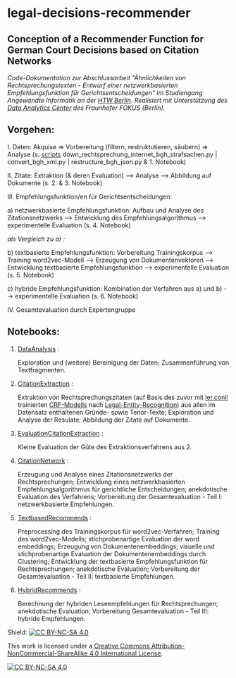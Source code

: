 # legal-decisions-recommender
## Conception of a Recommender Function for German Court Decisions based on Citation Networks

*Code-Dokumentation zur Abschlussarbeit "Ähnlichkeiten von Rechtsprechungstexten - Entwurf einer netzwerkbasierten Empfehlungsfunktion für Gerichtsentscheidungen" im Studiengang Angewandte Informatik an der [HTW Berlin](https://www.htw-berlin.de/). Realisiert mit Unterstützung des [Data Analytics Center](https://www.fokus.fraunhofer.de/de/viscom/dana) des Fraunhofer FOKUS (Berlin).*



## Vorgehen:

I. Daten: Akquise => Vorbereitung (filtern, restruktutieren, säubern) => Analyse (s.  [scripts](https://github.com/rosaba/legal-decisions-recommender/tree/master/scripts) down_rechtsprechung_internet_bgh_strafsachen.py | convert_bgh_xml.py | restructure_bgh_json.py  & 1. Notebook)

II. Zitate: Extraktion (& deren Evaluation) --> Analyse --> Abbildung auf Dokumente (s. 2. & 3. Notebook)

III. Empfehlungsfunktion/en für Gerichtsentscheidungen:

a) netzwerkbasierte Empfehlungsfunktion: Aufbau und Analyse des Zitationsnetzwerks --> Entwicklung des Empfehlungsalgorithmus --> experimentelle Evaluation (s. 4. Notebook)

*als Vergleich zu a) :*

b) textbasierte Empfehlungsfunktion: Vorbereitung Trainingskorpus --> Training word2vec-Modell --> Erzeugung von Dokumentenvektoren --> Entwicklung textbasierte Empfehlungsfunktion --> experimentelle Evaluation (s. 5. Notebook)

c) hybride Empfehlungsfunktion: Kombination der Verfahren aus a) und b) --> experimentelle Evaluation (s. 6. Notebook)

IV. Gesamtevaluation durch Expertengruppe



## Notebooks:

1. [DataAnalysis](https://github.com/rosaba/legal-decisions-recommender/blob/master/DataAnalysis.ipynb) :

	Exploration und (weitere) Bereinigung der Daten; Zusammenführung von Textfragmenten.

2. [CitationExtraction](https://github.com/rosaba/legal-decisions-recommender/blob/master/CitationExtraction.ipynb) :

	Extraktion von Rechtsprechungszitaten (auf Basis des zuvor mit [ler.conll](https://github.com/elenanereiss/Legal-Entity-Recognition/blob/master/data/ler.conll) trainierten [CRF-Modells](https://github.com/rosaba/legal-decisions-recommender/tree/master/scripts/models) nach [Legal-Entity-Recognition](https://github.com/elenanereiss/Legal-Entity-Recognition)) aus allen im Datensatz enthaltenen Gründe- sowie Tenor-Texte; Exploration und Analyse der Resulate; Abbildung der Zitate auf Dokumente.

3. [EvaluationCitationExtraction](https://github.com/rosaba/legal-decisions-recommender/blob/master/EvaluationCitationExtraction.ipynb) : 

	Kleine Evaluation der Güte des Extraktionsverfahrens aus 2.

4. [CitationNetwork](https://github.com/rosaba/legal-decisions-recommender/blob/master/CitationNetwork.ipynb) : 

	Erzeugung und Analyse eines Zitationsnetzwerks der Rechtsprechungen; Entwicklung eines netzwerkbasierten Empfehlungsalgorithmus für gerichtliche Entscheidungen; anekdotische Evaluation des Verfahrens; Vorbereitung der Gesamtevaluation - Teil I: netzwerkbasierte Empfehlungen.

5. [TextbasedRecommends](https://github.com/rosaba/legal-decisions-recommender/blob/master/TextbasedRecommends.ipynb) : 

	Preprocessing des Trainingskorpus für word2vec-Verfahren; Training des word2vec-Modells; stichprobenartige Evaluation der word embeddings; Erzeugung von Dokumentenembeddings; visuelle und stichprobenartige Evaluation der Dokumentenembeddings durch Clustering; Entwicklung der textbasierte Empfehlungsfunktion für Rechtsprechungen; anekdotische Evaluation; Vorbereitung der Gesamtevaluation - Teil II: textbasierte Empfehlungen.

6. [HybridRecommends](https://github.com/rosaba/legal-decisions-recommender/blob/master/HybridRecommends.ipynb) :

	Berechnung der hybriden Leseempfehlungen für Rechtsprechungen; anekdotische Evaluation; Vorbereitung Gesamtevaluation - Teil III: hybride Empfehlungen.

Shield: [![CC BY-NC-SA 4.0][cc-by-nc-sa-shield]][cc-by-nc-sa]

This work is licensed under a
[Creative Commons Attribution-NonCommercial-ShareAlike 4.0 International License][cc-by-nc-sa].

[![CC BY-NC-SA 4.0][cc-by-nc-sa-image]][cc-by-nc-sa]


[cc-by-nc-sa]: https://creativecommons.org/licenses/by-nc-sa/4.0/
[cc-by-nc-sa-image]: https://licensebuttons.net/l/by-nc-sa/4.0/88x31.png
[cc-by-nc-sa-shield]: https://img.shields.io/badge/License-CC%20BY--NC--SA%204.0-lightgrey.svg

